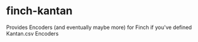# finch-kantan
Provides Encoders (and eventually maybe more) for Finch if you've defined Kantan.csv Encoders
